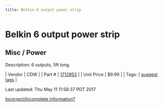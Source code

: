 ```yaml
---
title: Belkin 6 output power strip
---
```


# Belkin 6 output power strip
## Misc / Power
Description: 	6 outputs, 5ft long. 

| Vendor | CDW | 
| Part # | [1712953](https://www.cdw.com/shop/products/Belkin-PowerStrip-power-strip/1712953.aspx?enkwrd=1712953&pfm=gln) | 
| Unit Price | $9.99 | 
| Tags: | [suggest tags](https://docs.google.com/forms/d/e/1FAIpQLSeWyY8v3RgOty-MyWmh9U0iivNYN_molChYyS-0U-o-kOAv_g/viewform) | 

Last updated: Thu May 11 11:58:37 PDT 2017

 [Incorrect/Incomplete information?](https://docs.google.com/forms/d/e/1FAIpQLSeWyY8v3RgOty-MyWmh9U0iivNYN_molChYyS-0U-o-kOAv_g/viewform)